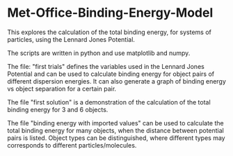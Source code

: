 # Met-Office-Binding-Energy-Model

This explores the calculation of the total binding energy, for systems of particles, using the Lennard Jones Potential.  

The scripts are written in python and use matplotlib and numpy.

The file: "first trials" defines the variables used in the Lennard Jones Potential and can be used to calculate binding
energy for object pairs of different dispersion energies. It can also generate a 
graph of binding energy vs object separation for a certain pair.

The file "first solution" is a demonstration of the calculation of the total binding energy for 3 and 6 objects.

The file "binding energy with imported values" can be used to calculate the total binding energy for many objects, when the distance between potential pairs
is listed. Object types can be distinguished, where different types may corresponds to different particles/molecules.
